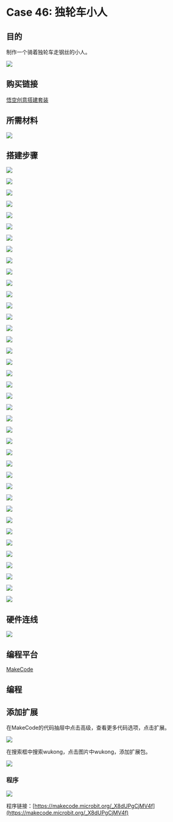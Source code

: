 ﻿# Case 46: 独轮车小人
## 目的
制作一个骑着独轮车走钢丝的小人。

![](https://wiki-media-ef.oss-cn-hongkong.aliyuncs.com//images/Wonder-Building-Kit-case-46-01.png)

## 购买链接

[悟空创意搭建套装](https://item.taobao.com/item.htm?id=649813731275&spm=2015.23436601.0.0)

## 所需材料

![](https://wiki-media-ef.oss-cn-hongkong.aliyuncs.com//images/Wonder-Building-Kit-step-case-46-01.png)

## 搭建步骤


![](https://wiki-media-ef.oss-cn-hongkong.aliyuncs.com//images/Wonder-Building-Kit-step-case-46-02.png)

![](https://wiki-media-ef.oss-cn-hongkong.aliyuncs.com//images/Wonder-Building-Kit-step-case-46-03.png)

![](https://wiki-media-ef.oss-cn-hongkong.aliyuncs.com//images/Wonder-Building-Kit-step-case-46-04.png)

![](https://wiki-media-ef.oss-cn-hongkong.aliyuncs.com//images/Wonder-Building-Kit-step-case-46-05.png)

![](https://wiki-media-ef.oss-cn-hongkong.aliyuncs.com//images/Wonder-Building-Kit-step-case-46-06.png)

![](https://wiki-media-ef.oss-cn-hongkong.aliyuncs.com//images/Wonder-Building-Kit-step-case-46-07.png)

![](https://wiki-media-ef.oss-cn-hongkong.aliyuncs.com//images/Wonder-Building-Kit-step-case-46-08.png)

![](https://wiki-media-ef.oss-cn-hongkong.aliyuncs.com//images/Wonder-Building-Kit-step-case-46-09.png)

![](https://wiki-media-ef.oss-cn-hongkong.aliyuncs.com//images/Wonder-Building-Kit-step-case-46-10.png)

![](https://wiki-media-ef.oss-cn-hongkong.aliyuncs.com//images/Wonder-Building-Kit-step-case-46-11.png)

![](https://wiki-media-ef.oss-cn-hongkong.aliyuncs.com//images/Wonder-Building-Kit-step-case-46-12.png)

![](https://wiki-media-ef.oss-cn-hongkong.aliyuncs.com//images/Wonder-Building-Kit-step-case-46-13.png)

![](https://wiki-media-ef.oss-cn-hongkong.aliyuncs.com//images/Wonder-Building-Kit-step-case-46-14.png)

![](https://wiki-media-ef.oss-cn-hongkong.aliyuncs.com//images/Wonder-Building-Kit-step-case-46-15.png)

![](https://wiki-media-ef.oss-cn-hongkong.aliyuncs.com//images/Wonder-Building-Kit-step-case-46-16.png)

![](https://wiki-media-ef.oss-cn-hongkong.aliyuncs.com//images/Wonder-Building-Kit-step-case-46-17.png)

![](https://wiki-media-ef.oss-cn-hongkong.aliyuncs.com//images/Wonder-Building-Kit-step-case-46-18.png)

![](https://wiki-media-ef.oss-cn-hongkong.aliyuncs.com//images/Wonder-Building-Kit-step-case-46-19.png)

![](https://wiki-media-ef.oss-cn-hongkong.aliyuncs.com//images/Wonder-Building-Kit-step-case-46-20.png)

![](https://wiki-media-ef.oss-cn-hongkong.aliyuncs.com//images/Wonder-Building-Kit-step-case-46-21.png)

![](https://wiki-media-ef.oss-cn-hongkong.aliyuncs.com//images/Wonder-Building-Kit-step-case-46-22.png)

![](https://wiki-media-ef.oss-cn-hongkong.aliyuncs.com//images/Wonder-Building-Kit-step-case-46-23.png)

![](https://wiki-media-ef.oss-cn-hongkong.aliyuncs.com//images/Wonder-Building-Kit-step-case-46-24.png)

![](https://wiki-media-ef.oss-cn-hongkong.aliyuncs.com//images/Wonder-Building-Kit-step-case-46-25.png)

![](https://wiki-media-ef.oss-cn-hongkong.aliyuncs.com//images/Wonder-Building-Kit-step-case-46-26.png)

![](https://wiki-media-ef.oss-cn-hongkong.aliyuncs.com//images/Wonder-Building-Kit-step-case-46-27.png)

![](https://wiki-media-ef.oss-cn-hongkong.aliyuncs.com//images/Wonder-Building-Kit-step-case-46-28.png)

![](https://wiki-media-ef.oss-cn-hongkong.aliyuncs.com//images/Wonder-Building-Kit-step-case-46-29.png)

![](https://wiki-media-ef.oss-cn-hongkong.aliyuncs.com//images/Wonder-Building-Kit-step-case-46-30.png)

![](https://wiki-media-ef.oss-cn-hongkong.aliyuncs.com//images/Wonder-Building-Kit-step-case-46-31.png)

![](https://wiki-media-ef.oss-cn-hongkong.aliyuncs.com//images/Wonder-Building-Kit-step-case-46-32.png)

![](https://wiki-media-ef.oss-cn-hongkong.aliyuncs.com//images/Wonder-Building-Kit-step-case-46-33.png)

![](https://wiki-media-ef.oss-cn-hongkong.aliyuncs.com//images/Wonder-Building-Kit-step-case-46-34.png)

![](https://wiki-media-ef.oss-cn-hongkong.aliyuncs.com//images/Wonder-Building-Kit-step-case-46-35.png)

![](https://wiki-media-ef.oss-cn-hongkong.aliyuncs.com//images/Wonder-Building-Kit-step-case-46-36.png)

![](https://wiki-media-ef.oss-cn-hongkong.aliyuncs.com//images/Wonder-Building-Kit-step-case-46-37.png)

![](https://wiki-media-ef.oss-cn-hongkong.aliyuncs.com//images/Wonder-Building-Kit-step-case-46-38.png)

![](https://wiki-media-ef.oss-cn-hongkong.aliyuncs.com//images/Wonder-Building-Kit-step-case-46-39.png)

![](https://wiki-media-ef.oss-cn-hongkong.aliyuncs.com//images/Wonder-Building-Kit-step-case-46-40.png)

## 硬件连线

![](https://wiki-media-ef.oss-cn-hongkong.aliyuncs.com//images/Wonder-Building-Kit-case-46-03.png)

## 编程平台

[MakeCode](https://makecode.microbit.org/)

## 编程
## 添加扩展
在MakeCode的代码抽屉中点击高级，查看更多代码选项，点击扩展。

![](https://wiki-media-ef.oss-cn-hongkong.aliyuncs.com//images/Wonder-Building-Kit-case-21-02.png)

在搜索框中搜索wukong，点击图片中wukong，添加扩展包。

![](https://wiki-media-ef.oss-cn-hongkong.aliyuncs.com//images/Wonder-Building-Kit-case-21-03.png)





### 程序

![](https://wiki-media-ef.oss-cn-hongkong.aliyuncs.com//images/Wonder-Building-Kit-case-46-04.png)

程序链接：[https://makecode.microbit.org/_X8dUPgCjMV4f](https://makecode.microbit.org/_X8dUPgCjMV4f)
